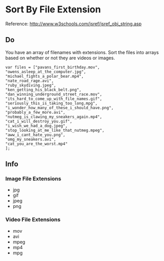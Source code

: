 # Sort By File Extension

Reference: http://www.w3schools.com/jsref/jsref_obj_string.asp

## Do
You have an array of filenames with extensions. Sort the files into arrays based on whether or not they are videos or images.

```
var files = ["pavans_first_birthday.mov",
"owens_asleep_at_the_computer.jpg",
"michael_fights_a_polar_bear.mp4",
"nate_road_rage.avi",
"ruby_skydiving.jpeg",
"ken_getting_his_black_belt.png",
"dan_winning_underground_street_race.mov",
"its_hard_to_come_up_with_file_names.gif",
"seriously_this_is_taking_too_long.mpg",
"i_wonder_how_many_of_these_i_should_have.png",
"probably_a_few_more.avi",
"nutmeg_is_clawing_my_sneakers_again.mp4",
"cat_i_will_destroy_you.gif",
"i_wish_we_had_a_dog.jpeg",
"stop_looking_at_me_like_that_nutmeg.mpeg",
"aww_i_cant_hate_you.png",
"omg_my_sneakers.avi",
"cat_you_are_the_worst.mp4"
];
```

## Info
  ### Image File Extensions
  * jpg
  * gif
  * jpeg
  * png

  ### Video File Extensions
  * mov
  * avi
  * mpeg
  * mp4
  * mpg
